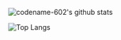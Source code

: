 ![codename-602's github stats](https://github-readme-stats.vercel.app/api?username=codename-602&count_private=true&show_icons=true&theme=dracula)

![Top Langs](https://github-readme-stats.vercel.app/api/top-langs/?username=codename-602&layout=compact&hide=csharp)
<!--
**codename-602/codename-602** is a ✨ _special_ ✨ repository because its `README.md` (this file) appears on your GitHub profile.

Here are some ideas to get you started:

- 🔭 I’m currently working on ...
- 🌱 I’m currently learning ...
- 👯 I’m looking to collaborate on ...
- 🤔 I’m looking for help with ...
- 💬 Ask me about ...
- 📫 How to reach me: ...
- 😄 Pronouns: ...
- ⚡ Fun fact: ...
-->
